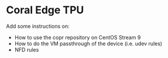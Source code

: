 # Coral Edge TPU

Add some instructions on:
* How to use the copr repository on CentOS Stream 9
* How to do the VM passthrough of the device (i.e. udev rules)
* NFD rules